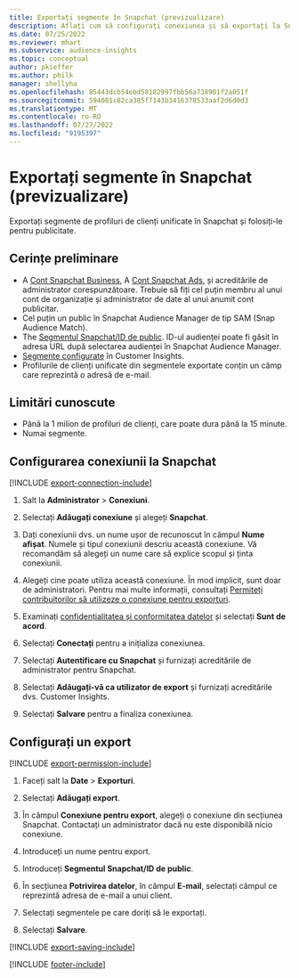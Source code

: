 ```yaml
---
title: Exportați segmente în Snapchat (previzualizare)
description: Aflați cum să configurați conexiunea și să exportați la Snapchat.
ms.date: 07/25/2022
ms.reviewer: mhart
ms.subservice: audience-insights
ms.topic: conceptual
author: pkieffer
ms.author: philk
manager: shellyha
ms.openlocfilehash: 85443dcb54ebd58182997fbb56a738901f2a051f
ms.sourcegitcommit: 594081c82ca385f7143b3416378533aaf2d6d0d3
ms.translationtype: MT
ms.contentlocale: ro-RO
ms.lasthandoff: 07/27/2022
ms.locfileid: "9195397"
---
```

# <a name="export-segments-to-snapchat-preview"></a>Exportați segmente în Snapchat (previzualizare)

Exportați segmente de profiluri de clienți unificate în Snapchat și folosiți-le pentru publicitate.

## <a name="prerequisites"></a>Cerințe preliminare

- A [Cont Snapchat Business](https://business.snapchat.com/), A [Cont Snapchat Ads](https://ads.snapchat.com/), și acreditările de administrator corespunzătoare. Trebuie să fiți cel puțin membru al unui cont de organizație și administrator de date al unui anumit cont publicitar.
- Cel puțin un public în Snapchat Audience Manager de tip SAM (Snap Audience Match).
- The [Segmentul Snapchat/ID de public](https://businesshelp.snapchat.com/s/article/custom-audiences). ID-ul audienței poate fi găsit în adresa URL după selectarea audienței în Snapchat Audience Manager.
- [Segmente configurate](segments.md) în Customer Insights.
- Profilurile de clienți unificate din segmentele exportate conțin un câmp care reprezintă o adresă de e-mail.

## <a name="known-limitations"></a>Limitări cunoscute

- Până la 1 milion de profiluri de clienți, care poate dura până la 15 minute.
- Numai segmente.

## <a name="set-up-connection-to-snapchat"></a>Configurarea conexiunii la Snapchat

[!INCLUDE [export-connection-include](includes/export-connection-admn.md)]

1. Salt la **Administrator** > **Conexiuni**.

1. Selectați **Adăugați conexiune** și alegeți **Snapchat**.

1. Dați conexiunii dvs. un nume ușor de recunoscut în câmpul **Nume afișat**. Numele și tipul conexiunii descriu această conexiune. Vă recomandăm să alegeți un nume care să explice scopul și ținta conexiunii.

1. Alegeți cine poate utiliza această conexiune. În mod implicit, sunt doar de administratori. Pentru mai multe informații, consultați [Permiteți contribuitorilor să utilizeze o conexiune pentru exporturi](connections.md#allow-contributors-to-use-a-connection-for-exports).

1. Examinați [confidențialitatea și conformitatea datelor](connections.md#data-privacy-and-compliance) și selectați **Sunt de acord**.

1. Selectați **Conectați** pentru a inițializa conexiunea.

1. Selectați **Autentificare cu Snapchat** și furnizați acreditările de administrator pentru Snapchat.

1. Selectați **Adăugați-vă ca utilizator de export** și furnizați acreditările dvs. Customer Insights.

1. Selectați **Salvare** pentru a finaliza conexiunea.

## <a name="configure-an-export"></a>Configurați un export

[!INCLUDE [export-permission-include](includes/export-permission.md)]

1. Faceți salt la **Date** > **Exporturi**.

1. Selectați **Adăugați export**.

1. În câmpul **Conexiune pentru export**, alegeți o conexiune din secțiunea Snapchat. Contactați un administrator dacă nu este disponibilă nicio conexiune.

1. Introduceți un nume pentru export.

1. Introduceți **Segmentul Snapchat/ID de public**.

1. În secțiunea **Potrivirea datelor**, în câmpul **E-mail**, selectați câmpul ce reprezintă adresa de e-mail a unui client.

1. Selectați segmentele pe care doriți să le exportați.

1. Selectați **Salvare**.

[!INCLUDE [export-saving-include](includes/export-saving.md)]

[!INCLUDE [footer-include](includes/footer-banner.md)]

